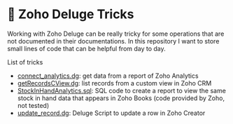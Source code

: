 # 💬 Zoho Deluge Tricks 
Working with Zoho Deluge can be really tricky for some operations that are not documented in their documentations. 
In this repository I want to store small lines of code that can be helpful from day to day.

List of tricks

* [connect_analytics.dg](../main/connect_analytics.dg): get data from a report of Zoho Analytics
* [getRecordsCView.dg](../main/getRecordsCView.dg): list records from a custom view in Zoho CRM 
* [StockInHandAnalytics.sql](../main/StockInHandAnalytics.sql): SQL code to create a report to view the same stock in hand data that appears in Zoho Books (code provided by Zoho, not tested) 
* [update_record.dg](../main/update_record.dg): Deluge Script to update a row in Zoho Creator

